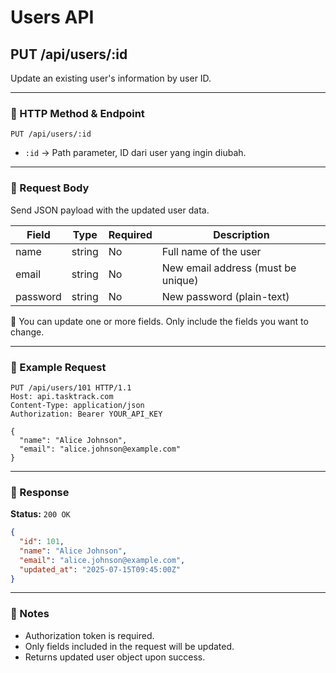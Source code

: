 # Users API

## PUT /api/users/:id

Update an existing user's information by user ID.

---

### 🔹 HTTP Method & Endpoint

```
PUT /api/users/:id
```

- `:id` → Path parameter, ID dari user yang ingin diubah.

---

### 🔹 Request Body

Send JSON payload with the updated user data.

| Field    | Type   | Required | Description                    |
|----------|--------|----------|--------------------------------|
| name     | string | No       | Full name of the user          |
| email    | string | No       | New email address (must be unique) |
| password | string | No       | New password (plain-text)      |

📌 You can update one or more fields. Only include the fields you want to change.

---

### 🔹 Example Request

```http
PUT /api/users/101 HTTP/1.1  
Host: api.tasktrack.com  
Content-Type: application/json  
Authorization: Bearer YOUR_API_KEY

{
  "name": "Alice Johnson",
  "email": "alice.johnson@example.com"
}
```

---

### 🔹 Response

**Status:** `200 OK`

```json
{
  "id": 101,
  "name": "Alice Johnson",
  "email": "alice.johnson@example.com",
  "updated_at": "2025-07-15T09:45:00Z"
}
```

---

### 📘 Notes

- Authorization token is required.
- Only fields included in the request will be updated.
- Returns updated user object upon success.

